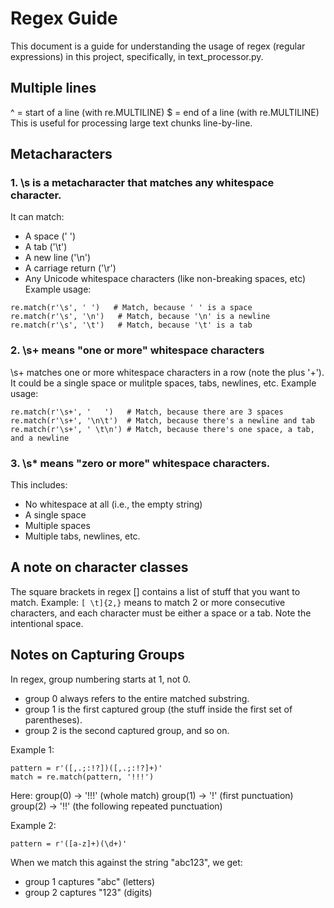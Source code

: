 # Regex Guide
This document is a guide for understanding the usage of regex (regular expressions) in this project, specifically, in text_processor.py. 

## Multiple lines 
^ = start of a line (with re.MULTILINE)
$ = end of a line (with re.MULTILINE)
This is useful for processing large text chunks line-by-line. 

## Metacharacters
### 1. \s is a metacharacter that matches any whitespace character. 
It can match: 
- A space (' ')
- A tab ('\t')
- A new line ('\n')
- A carriage return ('\r')
- Any Unicode whitespace characters (like non-breaking spaces, etc)
Example usage: 
```
re.match(r'\s', ' ')   # Match, because ' ' is a space
re.match(r'\s', '\n')   # Match, because '\n' is a newline
re.match(r'\s', '\t')   # Match, because '\t' is a tab
```


### 2. \s+ means "one or more" whitespace characters
\s+ matches one or more whitespace characters in a row (note the plus '+').
It could be a single space or mulitple spaces, tabs, newlines, etc. 
Example usage: 
```
re.match(r'\s+', '   ')   # Match, because there are 3 spaces
re.match(r'\s+', '\n\t')  # Match, because there's a newline and tab
re.match(r'\s+', ' \t\n') # Match, because there's one space, a tab, and a newline
```

### 3. \s* means "zero or more" whitespace characters.
This includes: 
- No whitespace at all (i.e., the empty string)
- A single space
- Multiple spaces
- Multiple tabs, newlines, etc. 

## A note on character classes 
The square brackets in regex [] contains a list of stuff that you want to match. 
Example: ```[ \t]{2,}``` means to match 2 or more consecutive characters, and each 
character must be either a space or a tab. Note the intentional space. 

## Notes on Capturing Groups 
In regex, group numbering starts at 1, not 0. 
- group 0 always refers to the entire matched substring.
- group 1 is the first captured group (the stuff inside the first set of parentheses).
- group 2 is the second captured group, and so on.

Example 1: 
```
pattern = r'([,.;:!?])([,.;:!?]+)'
match = re.match(pattern, '!!!')
```
Here: 
group(0) → '!!!' (whole match)
group(1) → '!' (first punctuation)
group(2) → '!!' (the following repeated punctuation)

Example 2: 
```
pattern = r'([a-z]+)(\d+)'
```
When we match this against the string "abc123", we get: 
- group 1 captures "abc" (letters)
- group 2 captures "123" (digits)





